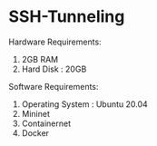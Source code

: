 # SSH-Tunneling

Hardware Requirements: 
  1. 2GB RAM 
  2. Hard Disk : 20GB 
  
Software Requirements: 
  1. Operating System : Ubuntu 20.04 
  2. Mininet 
  3. Containernet 
  4. Docker
